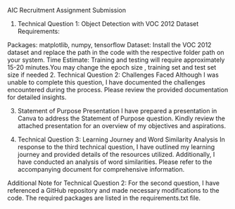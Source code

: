 AIC Recruitment Assignment Submission
1. Technical Question 1: Object Detection with VOC 2012 Dataset
Requirements:

Packages: matplotlib, numpy, tensorflow
Dataset: Install the VOC 2012 dataset and replace the path in the code with the respective folder path on your system.
Time Estimate: Training and testing will require approximately 15-20 minutes.You may change the epoch size , training set and test set size if needed
2. Technical Question 2: Challenges Faced
Although I was unable to complete this question, I have documented the challenges encountered during the process. Please review the provided documentation for detailed insights.

3. Statement of Purpose Presentation
I have prepared a presentation in Canva to address the Statement of Purpose question. Kindly review the attached presentation for an overview of my objectives and aspirations.

4. Technical Question 3: Learning Journey and Word Similarity Analysis
In response to the third technical question, I have outlined my learning journey and provided details of the resources utilized. Additionally, I have conducted an analysis of word similarities. Please refer to the accompanying document for comprehensive information.

Additional Note for Technical Question 2:
For the second question, I have referenced a GitHub repository and made necessary modifications to the code. The required packages are listed in the requirements.txt file.
